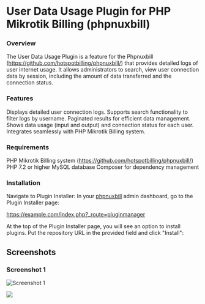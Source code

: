 # User Data Usage Plugin for PHP Mikrotik Billing (phpnuxbill)

### Overview

The User Data Usage Plugin is a feature for the Phpnuxbill (https://github.com/hotspotbilling/phpnuxbill/) that provides detailed logs of user internet usage. It allows administrators to search, view user connection data by session, including the amount of data transferred and the connection status.

### Features
Displays detailed user connection logs.
Supports search functionality to filter logs by username.
Paginated results for efficient data management.
Shows data usage (input and output) and connection status for each user.
Integrates seamlessly with PHP Mikrotik Billing system.

### Requirements

PHP Mikrotik Billing system (https://github.com/hotspotbilling/phpnuxbill/)
PHP 7.2 or higher
MySQL database
Composer for dependency management

### Installation


Navigate to Plugin Installer: 
In your [phpnuxbill](https://github.com/hotspotbilling/phpnuxbill) admin dashboard, go to the Plugin Installer page:

https://example.com/index.php?_route=pluginmanager

At the top of the Plugin Installer page, you will see an option to install plugins. Put the repository URL in the provided field and click "Install":


## Screenshots

### Screenshot 1
![Screenshot 1](https://github.com/amolood/phpnuxbill-users-data-usage-plugin/blob/main/user.png)


<a href="https://github.com/amolood/phpnuxbill-users-data-usage-plugin/graphs/contributors">
  <img src="https://contrib.rocks/image?repo=amolood/phpnuxbill-users-data-usage-plugin" />
</a>
